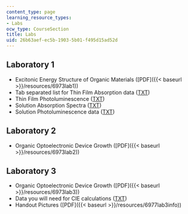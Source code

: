```yaml
---
content_type: page
learning_resource_types:
- Labs
ocw_type: CourseSection
title: Labs
uid: 26b63aef-ec5b-1903-5b01-f495d15ad52d
---
```


Laboratory 1
------------

*   Excitonic Energy Structure of Organic Materials ([PDF]({{< baseurl >}}/resources/6973lab1))
*   Tab separated list for Thin Film Absorption data ([TXT](/courses/electrical-engineering-and-computer-science/6-973-organic-optoelectronics-spring-2003/labs/filmAbs.TXT))
*   Thin Film Photoluminescence ([TXT](/courses/electrical-engineering-and-computer-science/6-973-organic-optoelectronics-spring-2003/labs/filmPL.TXT))
*   Solution Absorption Spectra ([TXT](/courses/electrical-engineering-and-computer-science/6-973-organic-optoelectronics-spring-2003/labs/solAbs.TXT))
*   Solution Photoluminescence data ([TXT](/courses/electrical-engineering-and-computer-science/6-973-organic-optoelectronics-spring-2003/labs/solPL.TXT))

Laboratory 2
------------

*   Organic Optoelectronic Device Growth ([PDF]({{< baseurl >}}/resources/6973lab2))

Laboratory 3
------------

*   Organic Optoelectronic Device Growth ([PDF]({{< baseurl >}}/resources/6973lab3))
*   Data you will need for CIE calculations ([TXT](/courses/electrical-engineering-and-computer-science/6-973-organic-optoelectronics-spring-2003/labs/CIE.txt))
*   Handout Pictures ([PDF]({{< baseurl >}}/resources/6977lab3info))